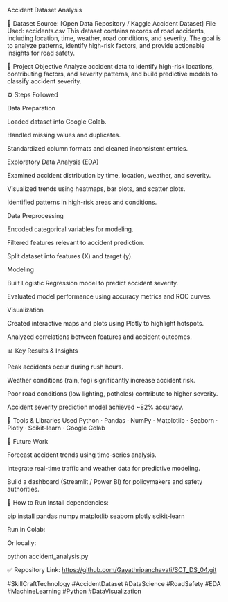 Accident Dataset Analysis

📁 Dataset
Source: [Open Data Repository / Kaggle Accident Dataset]
File Used: accidents.csv
This dataset contains records of road accidents, including location, time, weather, road conditions, and severity. The goal is to analyze patterns, identify high-risk factors, and provide actionable insights for road safety.

🎯 Project Objective
Analyze accident data to identify high-risk locations, contributing factors, and severity patterns, and build predictive models to classify accident severity.

⚙ Steps Followed

Data Preparation

Loaded dataset into Google Colab.

Handled missing values and duplicates.

Standardized column formats and cleaned inconsistent entries.

Exploratory Data Analysis (EDA)

Examined accident distribution by time, location, weather, and severity.

Visualized trends using heatmaps, bar plots, and scatter plots.

Identified patterns in high-risk areas and conditions.

Data Preprocessing

Encoded categorical variables for modeling.

Filtered features relevant to accident prediction.

Split dataset into features (X) and target (y).

Modeling

Built Logistic Regression model to predict accident severity.

Evaluated model performance using accuracy metrics and ROC curves.

Visualization

Created interactive maps and plots using Plotly to highlight hotspots.

Analyzed correlations between features and accident outcomes.

📊 Key Results & Insights

Peak accidents occur during rush hours.

Weather conditions (rain, fog) significantly increase accident risk.

Poor road conditions (low lighting, potholes) contribute to higher severity.

Accident severity prediction model achieved ~82% accuracy.

🔧 Tools & Libraries Used
Python · Pandas · NumPy · Matplotlib · Seaborn · Plotly · Scikit-learn · Google Colab

🚀 Future Work

Forecast accident trends using time-series analysis.

Integrate real-time traffic and weather data for predictive modeling.

Build a dashboard (Streamlit / Power BI) for policymakers and safety authorities.

📌 How to Run
Install dependencies:

pip install pandas numpy matplotlib seaborn plotly scikit-learn


Run in Colab:


Or locally:

python accident_analysis.py


✅ Repository Link: https://github.com/Gayathripanchavati/SCT_DS_04.git

#SkillCraftTechnology #AccidentDataset #DataScience #RoadSafety #EDA #MachineLearning #Python #DataVisualization

